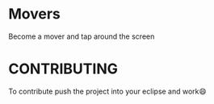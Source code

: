 Movers
======

Become a mover and tap around the screen


CONTRIBUTING
======

To contribute push the project into your eclipse and work😄
